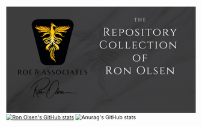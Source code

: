![opening image](https://github.com/ronroeandassociates/assets/blob/master/images/repos_personal_olsr.png)
[![Ron Olsen's GitHub stats](https://github-readme-stats.vercel.app/api?username=ronroeandassociates)](https://github.com/ronroeandassociates/github-readme-stats)
![Anurag's GitHub stats](https://github-readme-stats.vercel.app/api?username=ronroeandassociates&show_icons=true)
